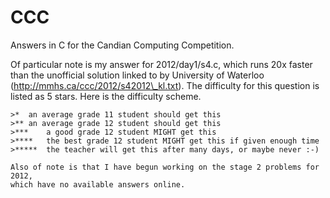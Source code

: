 CCC
===
Answers in C for the Candian Computing Competition.

Of particular note is my answer for 2012/day1/s4.c, which runs 20x faster than
the unofficial solution linked to by University of Waterloo
(http://mmhs.ca/ccc/2012/s42012\_kl.txt). The difficulty for this question is
listed as 5 stars. Here is the difficulty scheme.
```
>*	an average grade 11 student should get this
>**	an average grade 12 student should get this
>***	a good grade 12 student MIGHT get this
>****	the best grade 12 student MIGHT get this if given enough time
>*****	the teacher will get this after many days, or maybe never :-)

Also of note is that I have begun working on the stage 2 problems for 2012,
which have no available answers online.
